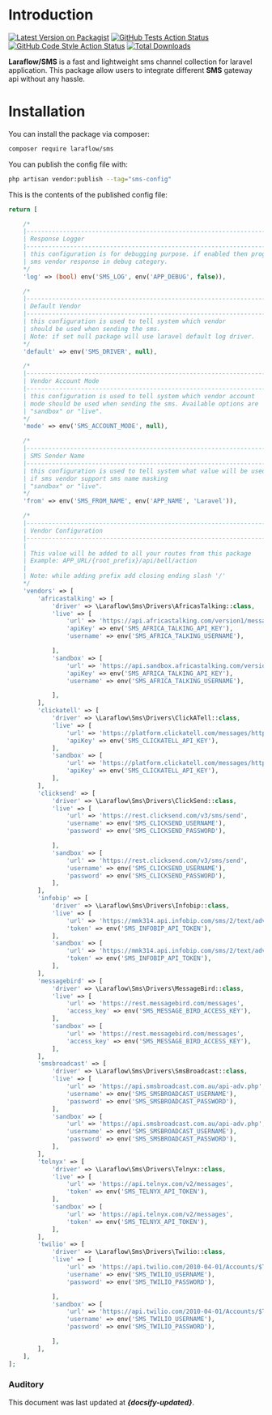 # Introduction

[![Latest Version on Packagist](https://img.shields.io/packagist/v/laraflow/sms.svg?style=flat-square)](https://packagist.org/packages/laraflow/sms)
[![GitHub Tests Action Status](https://img.shields.io/github/actions/workflow/status/laraflow/sms/run-tests.yml?branch=main&label=tests&style=flat-square)](https://github.com/laraflow/sms/actions?query=workflow%3Arun-tests+branch%3Amain)
[![GitHub Code Style Action Status](https://img.shields.io/github/actions/workflow/status/laraflow/sms/fix-php-code-style-issues.yml?branch=main&label=code%20style&style=flat-square)](https://github.com/laraflow/sms/actions?query=workflow%3A"Fix+PHP+code+style+issues"+branch%3Amain)
[![Total Downloads](https://img.shields.io/packagist/dt/laraflow/sms.svg?style=flat-square)](https://packagist.org/packages/laraflow/sms)

**Laraflow/SMS** is a fast and lightweight sms channel collection for laravel application. This package allow users to integrate different **SMS** gateway api without any hassle.

# Installation

You can install the package via composer:

```bash
composer require laraflow/sms
```

You can publish the config file with:

```bash
php artisan vendor:publish --tag="sms-config"
```

This is the contents of the published config file:

```php
return [

    /*
    |--------------------------------------------------------------------------
    | Response Logger
    |--------------------------------------------------------------------------
    | this configuration is for debugging purpose. if enabled then program will log
    | sms vendor response in debug category.
    */
    'log' => (bool) env('SMS_LOG', env('APP_DEBUG', false)),

    /*
    |--------------------------------------------------------------------------
    | Default Vendor
    |--------------------------------------------------------------------------
    | this configuration is used to tell system which vendor
    | should be used when sending the sms.
    | Note: if set null package will use laravel default log driver.
    */
    'default' => env('SMS_DRIVER', null),

    /*
    |--------------------------------------------------------------------------
    | Vendor Account Mode
    |--------------------------------------------------------------------------
    | this configuration is used to tell system which vendor account
    | mode should be used when sending the sms. Available options are
    | "sandbox" or "live".
    */
    'mode' => env('SMS_ACCOUNT_MODE', null),

    /*
    |--------------------------------------------------------------------------
    | SMS Sender Name
    |--------------------------------------------------------------------------
    | this configuration is used to tell system what value will be used
    | if sms vendor support sms name masking
    | "sandbox" or "live".
    */
    'from' => env('SMS_FROM_NAME', env('APP_NAME', 'Laravel')),

    /*
    |--------------------------------------------------------------------------
    | Vendor Configuration
    |--------------------------------------------------------------------------
    |
    | This value will be added to all your routes from this package
    | Example: APP_URL/{root_prefix}/api/bell/action
    |
    | Note: while adding prefix add closing ending slash '/'
    */
    'vendors' => [
        'africastalking' => [
            'driver' => \Laraflow\Sms\Drivers\AfricasTalking::class,
            'live' => [
                'url' => 'https://api.africastalking.com/version1/messaging',
                'apiKey' => env('SMS_AFRICA_TALKING_API_KEY'),
                'username' => env('SMS_AFRICA_TALKING_USERNAME'),

            ],
            'sandbox' => [
                'url' => 'https://api.sandbox.africastalking.com/version1/messaging',
                'apiKey' => env('SMS_AFRICA_TALKING_API_KEY'),
                'username' => env('SMS_AFRICA_TALKING_USERNAME'),

            ],
        ],
        'clickatell' => [
            'driver' => \Laraflow\Sms\Drivers\ClickATell::class,
            'live' => [
                'url' => 'https://platform.clickatell.com/messages/http/send',
                'apiKey' => env('SMS_CLICKATELL_API_KEY'),
            ],
            'sandbox' => [
                'url' => 'https://platform.clickatell.com/messages/http/send',
                'apiKey' => env('SMS_CLICKATELL_API_KEY'),
            ],
        ],
        'clicksend' => [
            'driver' => \Laraflow\Sms\Drivers\ClickSend::class,
            'live' => [
                'url' => 'https://rest.clicksend.com/v3/sms/send',
                'username' => env('SMS_CLICKSEND_USERNAME'),
                'password' => env('SMS_CLICKSEND_PASSWORD'),

            ],
            'sandbox' => [
                'url' => 'https://rest.clicksend.com/v3/sms/send',
                'username' => env('SMS_CLICKSEND_USERNAME'),
                'password' => env('SMS_CLICKSEND_PASSWORD'),
            ],
        ],
        'infobip' => [
            'driver' => \Laraflow\Sms\Drivers\Infobip::class,
            'live' => [
                'url' => 'https://mmk314.api.infobip.com/sms/2/text/advanced',
                'token' => env('SMS_INFOBIP_API_TOKEN'),
            ],
            'sandbox' => [
                'url' => 'https://mmk314.api.infobip.com/sms/2/text/advanced',
                'token' => env('SMS_INFOBIP_API_TOKEN'),
            ],
        ],
        'messagebird' => [
            'driver' => \Laraflow\Sms\Drivers\MessageBird::class,
            'live' => [
                'url' => 'https://rest.messagebird.com/messages',
                'access_key' => env('SMS_MESSAGE_BIRD_ACCESS_KEY'),
            ],
            'sandbox' => [
                'url' => 'https://rest.messagebird.com/messages',
                'access_key' => env('SMS_MESSAGE_BIRD_ACCESS_KEY'),
            ],
        ],
        'smsbroadcast' => [
            'driver' => \Laraflow\Sms\Drivers\SmsBroadcast::class,
            'live' => [
                'url' => 'https://api.smsbroadcast.com.au/api-adv.php',
                'username' => env('SMS_SMSBROADCAST_USERNAME'),
                'password' => env('SMS_SMSBROADCAST_PASSWORD'),
            ],
            'sandbox' => [
                'url' => 'https://api.smsbroadcast.com.au/api-adv.php',
                'username' => env('SMS_SMSBROADCAST_USERNAME'),
                'password' => env('SMS_SMSBROADCAST_PASSWORD'),
            ],
        ],
        'telnyx' => [
            'driver' => \Laraflow\Sms\Drivers\Telnyx::class,
            'live' => [
                'url' => 'https://api.telnyx.com/v2/messages',
                'token' => env('SMS_TELNYX_API_TOKEN'),
            ],
            'sandbox' => [
                'url' => 'https://api.telnyx.com/v2/messages',
                'token' => env('SMS_TELNYX_API_TOKEN'),
            ],
        ],
        'twilio' => [
            'driver' => \Laraflow\Sms\Drivers\Twilio::class,
            'live' => [
                'url' => 'https://api.twilio.com/2010-04-01/Accounts/$TWILIO_ACCOUNT_SID$/Messages.json',
                'username' => env('SMS_TWILIO_USERNAME'),
                'password' => env('SMS_TWILIO_PASSWORD'),

            ],
            'sandbox' => [
                'url' => 'https://api.twilio.com/2010-04-01/Accounts/$TWILIO_ACCOUNT_SID$/Messages.json',
                'username' => env('SMS_TWILIO_USERNAME'),
                'password' => env('SMS_TWILIO_PASSWORD'),

            ],
        ],
    ],
];
```

### Auditory

This document was last updated at <strong><i>{docsify-updated}</i></strong>.
